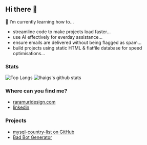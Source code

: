 ## Hi there 👋

🌱 I’m currently learning how to...

- streamline code to make projects load faster...
- use AI effectively for everday assistance...
- ensure emails are delivered without being flagged as spam...
- build projects using static HTML & flatfile database for speed optimisations...

### Stats

![Top Langs](https://github-readme-stats.vercel.app/api/top-langs/?username=lhaig&raramuridesign=html)
![lhaigs's github stats](https://github-readme-stats.vercel.app/api?username=raramuridesign&show_icons=true&count_private=true&line_height=40)

### Where can you find me?
- [raramuridesign.com](https://raramuridesign.com)
- [linkedin](https://www.linkedin.com/in/matthewphilogene/)

### Projects
- [mysql-country-list on GitHub](https://kb.raramuridesign.com/mysql-country-and-nationality-list-imports/)
- [Bad Bot Generator](https://badbot.my247apps.com/)

<!--
**raramuridesign/raramuridesign** is a ✨ _special_ ✨ repository because its `README.md` (this file) appears on your GitHub profile.

Here are some ideas to get you started:

- 🔭 I’m currently working on ...
- 🌱 I’m currently learning ...
- 👯 I’m looking to collaborate on ...
- 🤔 I’m looking for help with ...
- 💬 Ask me about ...
- 📫 How to reach me: ...
- ⚡ Fun fact: ...
-->
